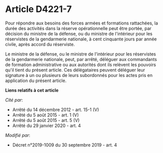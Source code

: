 # Article D4221-7

Pour répondre aux besoins des forces armées et formations rattachées, la durée des activités dans la réserve opérationnelle
peut être portée, par décision du ministre de la défense, ou du ministre de l'intérieur pour les réservistes de la
gendarmerie nationale, à cent cinquante jours par année civile, après accord du réserviste.

Le ministre de la défense, ou le ministre de l'intérieur pour les réservistes de la gendarmerie nationale, peut, par arrêté,
déléguer aux commandants de formation administrative ou aux autorités dont ils relèvent les pouvoirs qu'il tient du présent
article. Ces délégataires peuvent déléguer leur signature à un ou plusieurs de leurs subordonnés pour les actes pris en
application du présent article.

**Liens relatifs à cet article**

_Cité par_:

  - Arrêté du 14 décembre 2012 - art. 15-1 (V)
  - Arrêté du 5 août 2015 - art. 1 (V)
  - Arrêté du 5 août 2015 - art. 5 (V)
  - Arrêté du 29 janvier 2020 - art. 4

_Modifié par_:

  - Décret n°2019-1009 du 30 septembre 2019 - art. 4
